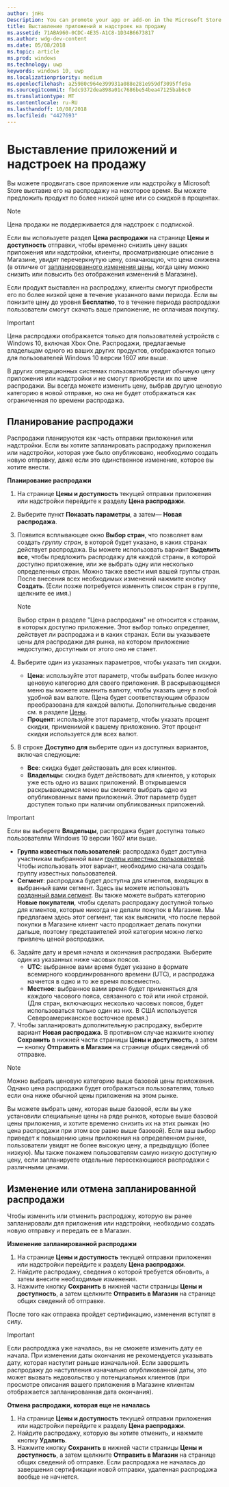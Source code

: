 ```yaml
---
author: jnHs
Description: You can promote your app or add-on in the Microsoft Store by putting it on sale for a limited time.
title: Выставление приложений и надстроек на продажу
ms.assetid: 71ABA960-0CDC-4E35-A1C8-1D34B6673817
ms.author: wdg-dev-content
ms.date: 05/08/2018
ms.topic: article
ms.prod: windows
ms.technology: uwp
keywords: windows 10, uwp
ms.localizationpriority: medium
ms.openlocfilehash: a25980c964e399931a088e281e959df3095ffe9a
ms.sourcegitcommit: fbdc9372dea898a01c7686be54bea47125bab6c0
ms.translationtype: MT
ms.contentlocale: ru-RU
ms.lasthandoff: 10/08/2018
ms.locfileid: "4427693"
---
```

# <a name="put-apps-and-add-ons-on-sale"></a>Выставление приложений и надстроек на продажу

Вы можете продвигать свое приложение или надстройку в Microsoft Store выставив его на распродажу на некоторое время. Вы можете предложить продукт по более низкой цене или со скидкой в процентах.

> [!NOTE]
> Цена продажи не поддерживается для надстроек с подпиской.

Если вы используете раздел **Цена распродажи** на странице **Цены и доступность** отправки, чтобы временно снизить цену ваших приложения или надстройки, клиенты, просматривающие описание в Магазине, увидят перечеркнутую цену, означающую, что цена снижена (в отличие от [запланированного изменения цены](set-and-schedule-app-pricing.md#schedule-price-changes), когда цену можно снизить или повысить без отображения изменений в Магазине). 

Если продукт выставлен на распродажу, клиенты смогут приобрести его по более низкой цене в течение указанного вами периода. Если вы понизите цену до уровня **Бесплатно**, то в течение периода распродажи пользователи смогут скачать ваше приложение, не оплачивая покупку.

> [!IMPORTANT]
> Цена распродажи отображается только для пользователей устройств с Windows 10, включая Xbox One. Распродажи, предлагаемые владельцам одного из ваших других продуктов, отображаются только для пользователей Windows 10 версии 1607 или выше.
> 
> В других операционных системах пользователи увидят обычную цену приложения или надстройки и не смогут приобрести их по цене распродажи. Вы всегда можете изменить цену, выбрав другую ценовую категорию в новой отправке, но она не будет отображаться как ограниченная по времени распродажа.


## <a name="scheduling-a-sale"></a>Планирование распродажи

Распродажи планируются как часть отправки приложения или надстройки. Если вы хотите запланировать распродажу приложения или надстройки, которая уже было опубликовано, необходимо создать новую отправку, даже если это единственное изменение, которое вы хотите внести.

**Планирование распродажи**

1. На странице **Цены и доступность** текущей отправки приложения или надстройки перейдите к разделу **Цена распродажи**.
2. Выберите пункт **Показать параметры**, а затем— **Новая распродажа**.
3. Появится всплывающее окно **Выбор стран**, что позволяет вам создать *группу стран*, в которой будет указано, в каких странах действует распродажа. Вы можете использовать вариант **Выделить все**, чтобы предложить распродажу для каждой страны, в которой доступно приложение, или же выбрать одну или несколько определенных стран. Можно также ввести имя вашей группы стран. После внесения всех необходимых изменений нажмите кнопку **Создать**. (Если позже потребуется изменить список стран в группе, щелкните ее имя.)

   > [!NOTE]
   > Выбор стран в разделе "Цена распродажи" не относится к странам, в которых доступно приложение. Этот выбор только определяет, действует ли распродажа и в каких странах. Если вы указываете цены для распродажи для рынка, на котором приложение недоступно, доступным от этого оно не станет.
4. Выберите один из указанных параметров, чтобы указать тип скидки.
   - **Цена**: используйте этот параметр, чтобы выбрать более низкую ценовую категорию для своего приложения. В раскрывающемся меню вы можете изменить валюту, чтобы указать цену в любой удобной вам валюте. (Цена будет соответствующим образом преобразована для каждой валюты. Дополнительные сведения см. в разделе [Цены](set-app-pricing-and-availability.md).
   - **Процент**: используйте этот параметр, чтобы указать процент скидки, применимой к вашему приложению. Этот процент скидки используется для всех валют.
5. В строке **Доступно для** выберите один из доступных вариантов, включая следующие:
   - **Все**: скидка будет действовать для всех клиентов.
   - **Владельцы**: скидка будет действовать для клиентов, у которых уже есть одно из ваших приложений. В открывшемся раскрывающемся меню вы сможете выбрать одно из опубликованных вами приложений. Этот параметр будет доступен только при наличии опубликованных приложений.

  > [!IMPORTANT]
  > Если вы выберете **Владельцы**, распродажа будет доступна только пользователям Windows 10 версии 1607 или выше.

   - **Группа известных пользователей**: распродажа будет доступна участникам выбранной вами [группы известных пользователей](create-known-user-groups.md). Чтобы использовать этот вариант, необходимо сначала создать группу известных пользователей.
   - **Сегмент**: распродажа будет доступна для клиентов, входящих в выбранный вами сегмент. Здесь вы можете использовать [созданный вами сегмент](create-customer-segments.md). Вы также можете выбрать категорию **Новые покупатели**, чтобы сделать распродажу доступной только для клиентов, которые никогда не делали покупок в Магазине. Мы предлагаем здесь этот сегмент, так как выяснили, что после первой покупки в Магазине клиент часто продолжает делать покупки дальше, поэтому представителей этой категории можно легко привлечь ценой распродажи.
6. Задайте дату и время начала и окончания распродажи. Выберите один из указанных ниже часовых поясов.
   - **UTC**: выбранное вами время будет указано в формате всемирного координированного времени (UTC), и распродажа начнется в одно и то же время повсеместно.
   - **Местное**: выбранное вами время будет применяться для каждого часового пояса, связанного с той или иной страной. (Для стран, включающих несколько часовых поясов, будет использоваться только один из них. В США используется Североамериканское восточное время.)
7. Чтобы запланировать дополнительную распродажу, выберите вариант **Новая распродажа**. В противном случае нажмите кнопку **Сохранить** в нижней части страницы **Цены и доступность**, а затем— кнопку **Отправить в Магазин** на странице общих сведений об отправке.

> [!NOTE]
> Можно выбрать ценовую категорию выше базовой цены приложения. Однако цена распродажи будет отображаться пользователям, только если она ниже обычной цены приложения на этом рынке.
>
> Вы можете выбрать цену, которая выше базовой, если вы уже установили специальные цены на ряде рынков, которые выше базовой цены приложения, и хотите временно снизить их на этих рынках (но цена распродажи при этом все равно выше базовой). Если ваш выбор приведет к повышению цены приложения на определенном рынке, пользователи увидят не более высокую цену, а предыдущую (более низкую). Мы также покажем пользователям самую низкую доступную цену, если запланируете отдельные пересекающиеся распродажи с различными ценами.

## <a name="changing-or-canceling-a-scheduled-sale"></a>Изменение или отмена запланированной распродажи

Чтобы изменить или отменить распродажу, которую вы ранее запланировали для приложения или надстройки, необходимо создать новую отправку и передать ее в Магазин.

**Изменение запланированной распродажи**

1.  На странице **Цены и доступность** текущей отправки приложения или надстройки перейдите к разделу **Цена распродажи**.
2.  Найдите распродажу, сведения о которой требуется обновить, а затем внесите необходимые изменения.
3.  Нажмите кнопку **Сохранить** в нижней части страницы **Цены и доступность**, а затем щелкните **Отправить в Магазин** на странице общих сведений об отправке.

После того как отправка пройдет сертификацию, изменения вступят в силу.

> [!IMPORTANT]
> Если распродажа уже началась, вы не сможете изменить дату ее начала. При изменении даты окончания не рекомендуется указывать дату, которая наступит раньше изначальной. Если завершить распродажу до наступления изначально опубликованной даты, это может вызвать недовольство у потенциальных клиентов (при просмотре описания вашего приложения в Магазине клиентам отображается запланированная дата окончания).

 **Отмена распродажи, которая еще не началась**

1.  На странице **Цены и доступность** текущей отправки приложения или надстройки перейдите к разделу **Цена распродажи**.
2.  Найдите распродажу, которую вы хотите отменить, и нажмите кнопку **Удалить**.
3.  Нажмите кнопку **Сохранить** в нижней части страницы **Цены и доступность**, а затем щелкните **Отправить в Магазин** на странице общих сведений об отправке. Если распродажа не началась до завершения сертификации новой отправки, удаленная распродажа вообще не начнется.




